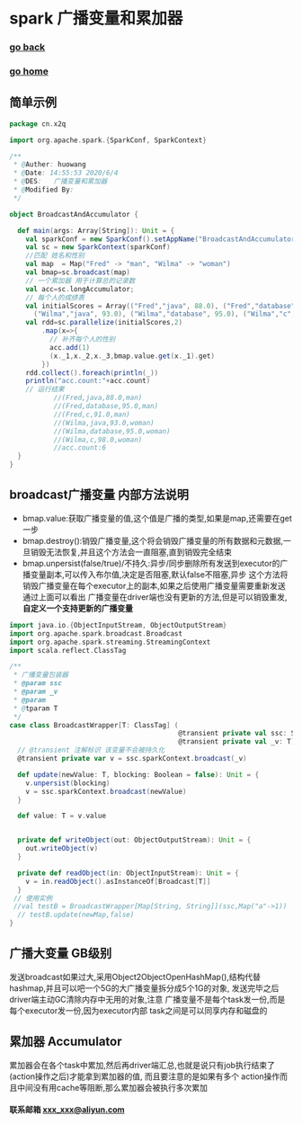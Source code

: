 # spark 广播变量和累加器
### [go back](/spark.md)      
### [go home](../README.md)     
## 简单示例
                                  
```scala
package cn.x2q

import org.apache.spark.{SparkConf, SparkContext}

/**
 * @Auther: huowang
 * @Date: 14:55:53 2020/6/4
 * @DES:   广播变量和累加器
 * @Modified By:
 */

object BroadcastAndAccumulator {

  def main(args: Array[String]): Unit = {
    val sparkConf = new SparkConf().setAppName("BroadcastAndAccumulator").setMaster("local")
    val sc = new SparkContext(sparkConf)
    //匹配 姓名和性别
    val map  = Map("Fred" -> "man", "Wilma" -> "woman")
    val bmap=sc.broadcast(map)
    // 一个累加器 用于计算总的记录数
    val acc=sc.longAccumulator;
    // 每个人的成绩表
    val initialScores = Array(("Fred","java", 88.0), ("Fred","database", 95.0), ("Fred","c", 91.0),
      ("Wilma","java", 93.0), ("Wilma","database", 95.0), ("Wilma","c", 98.0))
    val rdd=sc.parallelize(initialScores,2)
        .map(x=>{
          // 补齐每个人的性别
          acc.add(1)
          (x._1,x._2,x._3,bmap.value.get(x._1).get)
        })
    rdd.collect().foreach(println(_))
    println("acc.count:"+acc.count)
    // 运行结果
           //(Fred,java,88.0,man)
           //(Fred,database,95.0,man)
           //(Fred,c,91.0,man)
           //(Wilma,java,93.0,woman)
           //(Wilma,database,95.0,woman)
           //(Wilma,c,98.0,woman)
           //acc.count:6
  }
}

```                                  

## broadcast广播变量 内部方法说明
+ bmap.value:获取广播变量的值,这个值是广播的类型,如果是map,还需要在get一步
+ bmap.destroy():销毁广播变量,这个将会销毁广播变量的所有数据和元数据,一旦销毁无法恢复,并且这个方法会一直阻塞,直到销毁完全结束
+ bmap.unpersist(false/true)/不持久:异步/同步删除所有发送到executor的广播变量副本,可以传入布尔值,决定是否阻塞,默认false不阻塞,异步
这个方法将销毁广播变量在每个executor上的副本,如果之后使用广播变量需要重新发送    
通过上面可以看出 广播变量在driver端也没有更新的方法,但是可以销毁重发,     
**自定义一个支持更新的广播变量**
                                       
```scala
import java.io.{ObjectInputStream, ObjectOutputStream}
import org.apache.spark.broadcast.Broadcast
import org.apache.spark.streaming.StreamingContext
import scala.reflect.ClassTag

/**
 * 广播变量包装器
 * @param ssc
 * @param _v
 * @param
 * @tparam T
 */
case class BroadcastWrapper[T: ClassTag] (
                                          @transient private val ssc: StreamingContext,
                                          @transient private val _v: T) {
  // @transient 注解标识 该变量不会被持久化
  @transient private var v = ssc.sparkContext.broadcast(_v)

  def update(newValue: T, blocking: Boolean = false): Unit = {
    v.unpersist(blocking)
    v = ssc.sparkContext.broadcast(newValue)
  }

  def value: T = v.value


  private def writeObject(out: ObjectOutputStream): Unit = {
    out.writeObject(v)
  }

  private def readObject(in: ObjectInputStream): Unit = {
    v = in.readObject().asInstanceOf[Broadcast[T]]
  }
 // 使用实例
 //val testB = BroadcastWrapper[Map[String, String]](ssc,Map("a"->1))
  // testB.update(newMap,false)
}

```
                                  
## 广播大变量 GB级别
发送broadcast如果过大,采用Object2ObjectOpenHashMap(),结构代替hashmap,并且可以吧一个5G的大广播变量拆分成5个1G的对象,
发送完毕之后driver端主动GC清除内存中无用的对象,注意 广播变量不是每个task发一份,而是每个executor发一份,因为executor内部
task之间是可以同享内存和磁盘的

## 累加器 Accumulator
累加器会在各个task中累加,然后再driver端汇总,也就是说只有job执行结束了(action操作之后)才能拿到累加器的值,
而且要注意的是如果有多个 action操作而且中间没有用cache等阻断,那么累加器会被执行多次累加

#### 联系邮箱 xxx_xxx@aliyun.com